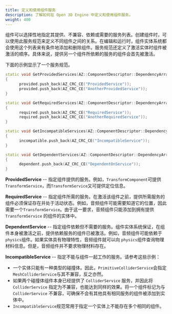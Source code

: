 ```yaml
---
title: 定义和使用组件服务
description: 了解如何在 Open 3D Engine 中定义和使用组件服务。
weight: 400
---
```


组件可以选择性地指定其提供、不兼容、依赖或需要的服务列表。创建组件时，可以使用此服务规范来定义不同组件之间的关系。在编辑和运行时，组件实体系统都会使用这个列表来有条件地添加和删除组件。服务规范还定义了激活实体时组件被激活的顺序。具体来说，提供另一个组件所依赖的服务的组件会首先被激活。

下面的示例显示了一个服务规范。

```cpp
static void GetProvidedServices(AZ::ComponentDescriptor::DependencyArrayType& provided)
{
      provided.push_back(AZ_CRC_CE("ProvidedService"));
      provided.push_back(AZ_CRC_CE("AnotherProvidedService"));
}

static void GetRequiredServices(AZ::ComponentDescriptor::DependencyArrayType& required)
{
      required.push_back(AZ_CRC_CE("RequiredService"));
      required.push_back(AZ_CRC_CE("AnotherRequiredService"));
}

static void GetIncompatibleServices(AZ::ComponentDescriptor::DependencyArrayType& incompatible)
{
      incompatible.push_back(AZ_CRC_CE("IncompatibleService"));
}

static void GetDependentServices(AZ::ComponentDescriptor::DependencyArrayType& dependent)
{
      dependent.push_back(AZ_CRC_CE("DependentOnService"));
}
```

**ProvidedService** -- 指定组件提供的服务。例如，`TransformComponent`可提供`TransformService`，而`TransformService`又可提供定位信息。

**RequiredService** -- 指定组件所需的服务。在激活该组件之前，提供所需服务的组件必须保证存在并处于活动状态。例如，音频组件可能需要知道它的位置，因此需要一个`TransformService`。由于这一要求，音频组件只能添加到拥有提供 `TransformService` 的组件的实体中。

**DependentService** -- 指定组件依赖但不需要的服务。组件实体系统保证，在组件本身被激活之前，提供依赖服务的组件已被激活。例如，音频组件可能依赖于 `physics`组件。如果实体具有物理特性，音频组件就可以向 `physics`组件查询物理材料信息。但是，音频组件并不要求物理材料存在。

**IncompatibleService** -- 指定不能与组件一起工作的服务。请参考这些示例：

+ 一个实体只能有一种类型的碰撞体。因此，`PrimitiveColliderService`会指定`MeshColliderService`与其不兼容，反之亦然。
+ 如果两个碰撞体组件本身已经提供了 `ColliderService` 服务，并因此将 `ColliderService` 指定为不兼容，也能达到同样的效果。将一个组件标记为与 `ColliderService` 不兼容，可确保不会有其他具有相同服务的组件被添加到实体中。
+ `IncompatibleService`规范常用于指定一个实体上不能存在多个相同的组件。
